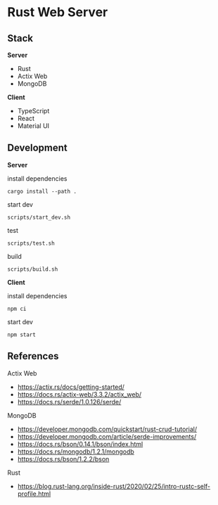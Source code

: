 # Rust Web Server

## Stack

**Server**

- Rust
- Actix Web
- MongoDB

**Client**

- TypeScript
- React
- Material UI


## Development

**Server**

install dependencies

```shell
cargo install --path .
```

start dev

```shell
scripts/start_dev.sh
```

test

```shell
scripts/test.sh
```

build

```shell
scripts/build.sh
```

**Client**

install dependencies

```shell
npm ci
```

start dev

```shell
npm start
```

## References

Actix Web

- https://actix.rs/docs/getting-started/
- https://docs.rs/actix-web/3.3.2/actix_web/
- https://docs.rs/serde/1.0.126/serde/

MongoDB

- https://developer.mongodb.com/quickstart/rust-crud-tutorial/
- https://developer.mongodb.com/article/serde-improvements/
- https://docs.rs/bson/0.14.1/bson/index.html
- https://docs.rs/mongodb/1.2.1/mongodb
- https://docs.rs/bson/1.2.2/bson


Rust

- https://blog.rust-lang.org/inside-rust/2020/02/25/intro-rustc-self-profile.html
